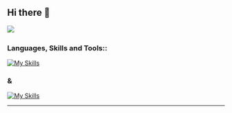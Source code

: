## Hi there 👋

<a href="martin.pisarov2005@gmail.com"><img src="https://img.shields.io/badge/gmail-%23D14836.svg?&style=for-the-badge&logo=gmail&logoColor=white" /></a>&nbsp;&nbsp;&nbsp;&nbsp;

<h3 align="left">Languages, Skills and Tools::</h3>

[![My Skills](https://skillicons.dev/icons?i=cs,dotnet,hibernate,cpp,workers,java,maven,spring,js,ts,nodejs,npm,rabbitmq,jquery,mysql,postgres,redis,sqlite,html,css,bootstrap,nextjs,react,angular,nginx)](https://skillicons.dev)

<h3 align="left">&</h3>

[![My Skills](https://skillicons.dev/icons?i=bash,powershell,azure,firebase,docker,kubernetes,elasticsearch,git,github,githubactions,grafana,prometheus,terraform,linux,windows,figma,gitlab,jenkins,vscode,visualstudio,idea,rider,webstorm,postman)](https://skillicons.dev)

---
<!--
**Goldy219/Goldy219** is a ✨ _special_ ✨ repository because its `README.md` (this file) appears on your GitHub profile.

Here are some ideas to get you started:

- 🔭 I’m currently working on ...
- 🌱 I’m currently learning ...
- 👯 I’m looking to collaborate on ...
- 🤔 I’m looking for help with ...
- 💬 Ask me about ...
- 📫 How to reach me: ...
- 😄 Pronouns: ...
- ⚡ Fun fact: ...
-->
